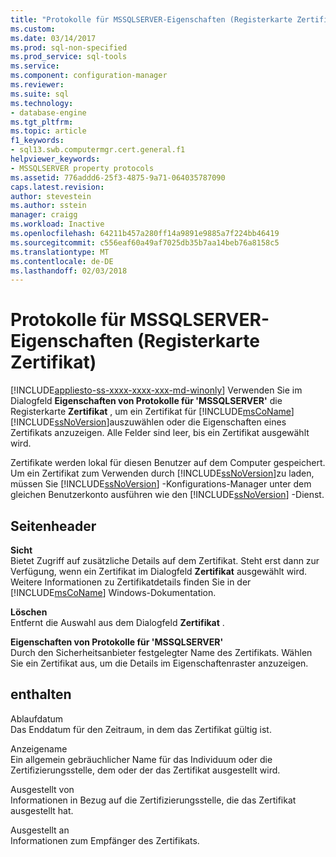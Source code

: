 ```yaml
---
title: "Protokolle für MSSQLSERVER-Eigenschaften (Registerkarte Zertifikat) | Microsoft Docs"
ms.custom: 
ms.date: 03/14/2017
ms.prod: sql-non-specified
ms.prod_service: sql-tools
ms.service: 
ms.component: configuration-manager
ms.reviewer: 
ms.suite: sql
ms.technology:
- database-engine
ms.tgt_pltfrm: 
ms.topic: article
f1_keywords:
- sql13.swb.computermgr.cert.general.f1
helpviewer_keywords:
- MSSQLSERVER property protocols
ms.assetid: 776addd6-25f3-4875-9a71-064035787090
caps.latest.revision: 
author: stevestein
ms.author: sstein
manager: craigg
ms.workload: Inactive
ms.openlocfilehash: 64211b457a280ff14a9891e9885a7f224bb46419
ms.sourcegitcommit: c556eaf60a49af7025db35b7aa14beb76a8158c5
ms.translationtype: MT
ms.contentlocale: de-DE
ms.lasthandoff: 02/03/2018
---
```

# <a name="protocols-for-mssqlserver-properties-certificate-tab"></a>Protokolle für MSSQLSERVER-Eigenschaften (Registerkarte Zertifikat)
[!INCLUDE[appliesto-ss-xxxx-xxxx-xxx-md-winonly](../../includes/appliesto-ss-xxxx-xxxx-xxx-md-winonly.md)]
Verwenden Sie im Dialogfeld **Eigenschaften von Protokolle für 'MSSQLSERVER'** die Registerkarte **Zertifikat** , um ein Zertifikat für [!INCLUDE[msCoName](../../includes/msconame-md.md)] [!INCLUDE[ssNoVersion](../../includes/ssnoversion-md.md)]auszuwählen oder die Eigenschaften eines Zertifikats anzuzeigen. Alle Felder sind leer, bis ein Zertifikat ausgewählt wird.  
  
 Zertifikate werden lokal für diesen Benutzer auf dem Computer gespeichert. Um ein Zertifikat zum Verwenden durch [!INCLUDE[ssNoVersion](../../includes/ssnoversion-md.md)]zu laden, müssen Sie [!INCLUDE[ssNoVersion](../../includes/ssnoversion-md.md)] -Konfigurations-Manager unter dem gleichen Benutzerkonto ausführen wie den [!INCLUDE[ssNoVersion](../../includes/ssnoversion-md.md)] -Dienst.  
  
## <a name="page-header"></a>Seitenheader  
 **Sicht**  
 Bietet Zugriff auf zusätzliche Details auf dem Zertifikat. Steht erst dann zur Verfügung, wenn ein Zertifikat im Dialogfeld **Zertifikat** ausgewählt wird. Weitere Informationen zu Zertifikatdetails finden Sie in der [!INCLUDE[msCoName](../../includes/msconame-md.md)] Windows-Dokumentation.  
  
 **Löschen**  
 Entfernt die Auswahl aus dem Dialogfeld **Zertifikat** .  
  
 **Eigenschaften von Protokolle für 'MSSQLSERVER'**  
 Durch den Sicherheitsanbieter festgelegter Name des Zertifikats. Wählen Sie ein Zertifikat aus, um die Details im Eigenschaftenraster anzuzeigen.  
  
## <a name="options"></a>enthalten  
 Ablaufdatum  
 Das Enddatum für den Zeitraum, in dem das Zertifikat gültig ist.  
  
 Anzeigename  
 Ein allgemein gebräuchlicher Name für das Individuum oder die Zertifizierungsstelle, dem oder der das Zertifikat ausgestellt wird.  
  
 Ausgestellt von  
 Informationen in Bezug auf die Zertifizierungsstelle, die das Zertifikat ausgestellt hat.  
  
 Ausgestellt an  
 Informationen zum Empfänger des Zertifikats.  
  
  
